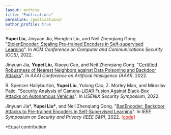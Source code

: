 ```yaml
---
layout: archive
title: "Publications"
permalink: /publications/
author_profile: true
---
```



**Yupei Liu**, Jinyuan Jia, Hongbin Liu, and Neil Zhenqiang Gong. "[StolenEncoder: Stealing Pre-trained Encoders in Self-supervised Learning](https://arxiv.org/pdf/2201.05889.pdf)". In *ACM Conference on Computer and Communications Security (CCS)*, 2022.


Jinyuan Jia, **Yupei Liu**, Xiaoyu Cao, and Neil Zhenqiang Gong. "[Certified Robustness of Nearest Neighbors against Data Poisoning and Backdoor Attacks](https://www.aaai.org/AAAI22Papers/AAAI-3833.JiaJ.pdf)". In *AAAI Conference on Artificial Intelligence (AAAI)*, 2022.


R. Spencer Hallyburton, **Yupei Liu**, Yulong Cao, Z. Morley Mao, and Miroslav Pajic. "[Security Analysis of Camera-LiDAR Fusion Against Black-Box Attacks on Autonomous Vehicles](https://www.usenix.org/conference/usenixsecurity22/presentation/hallyburton)". In *USENIX Security Symposium*, 2022.


Jinyuan Jia\*, **Yupei Liu\***, and Neil Zhenqiang Gong. "[BadEncoder: Backdoor Attacks to Pre-trained Encoders in Self-Supervised Learning](https://arxiv.org/pdf/2108.00352.pdf)". In *IEEE Symposium on Security and Privacy (IEEE S&P)*, 2022.  [<span style="color:red">[code]</span>](https://github.com/jjy1994/BadEncoder)

\*Equal contribution
